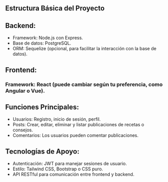 ## Estructura Básica del Proyecto

## Backend:
- Framework: Node.js con Express.
- Base de datos: PostgreSQL.
- ORM: Sequelize (opcional, para facilitar la interacción con la base de datos).

## Frontend:
### Framework: React (puede cambiar según tu preferencia, como Angular o Vue).

## Funciones Principales:
- Usuarios: Registro, inicio de sesión, perfil.
- Posts: Crear, editar, eliminar y listar publicaciones de recetas o consejos.
- Comentarios: Los usuarios pueden comentar publicaciones.

## Tecnologías de Apoyo:
- Autenticación: JWT para manejar sesiones de usuario.
- Estilo: Tailwind CSS, Bootstrap o CSS puro.
- API RESTful para comunicación entre frontend y backend.